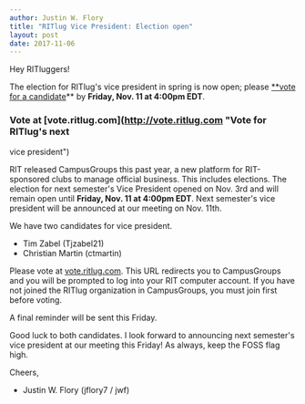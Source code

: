 ```yaml
---
author: Justin W. Flory
title: "RITlug Vice President: Election open"
layout: post
date: 2017-11-06
---
```


Hey RITluggers!

The election for RITlug's vice president in spring is now open; please [**vote
for a candidate](http://vote.ritlug.com "Vote for RITlug's next vice
president")** by **Friday, Nov. 11 at 4:00pm EDT**.



### Vote at [vote.ritlug.com](http://vote.ritlug.com "Vote for RITlug's next
vice president")

RIT released CampusGroups this past year, a new platform for RIT-sponsored clubs
to manage official business. This includes elections. The election for next
semester's Vice President opened on Nov. 3rd and will remain open until
**Friday, Nov. 11 at 4:00pm EDT**. Next semester's vice president will be
announced at our meeting on Nov. 11th.

We have two candidates for vice president.

* Tim Zabel (Tjzabel21)
* Christian Martin (ctmartin)

Please vote at [vote.ritlug.com](http://vote.ritlug.com "Vote for RITlug's next
vice president"). This URL redirects you to CampusGroups and you will be
prompted to log into your RIT computer account. If you have not joined the
RITlug organization in CampusGroups, you must join first before voting.

A final reminder will be sent this Friday.

Good luck to both candidates. I look forward to announcing next semester's vice
president at our meeting this Friday! As always, keep the FOSS flag high.


Cheers,
- Justin W. Flory (jflory7 / jwf)
